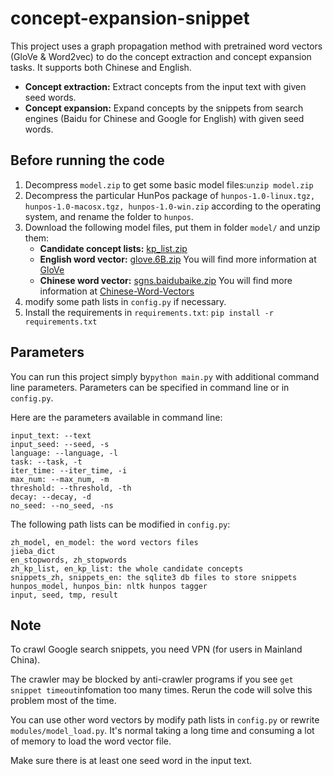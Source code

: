 # concept-expansion-snippet

This project uses a graph propagation method with pretrained word vectors (GloVe & Word2vec) to do the concept extraction and concept expansion tasks. It supports both Chinese and English.

- **Concept extraction:** Extract concepts from the input text with given seed words.
- **Concept expansion:** Expand concepts by the snippets from search engines (Baidu for Chinese and Google for English) with given seed words.

## Before running the code
1. Decompress `model.zip` to get some basic model files:`unzip model.zip`
2. Decompress the particular HunPos package of `hunpos-1.0-linux.tgz, hunpos-1.0-macosx.tgz, hunpos-1.0-win.zip` according to the operating system, and rename the folder to `hunpos`.
3. Download the following model files, put them in folder `model/` and unzip them:
   - **Candidate concept lists:** [kp_list.zip](http://lfs.aminer.cn/misc/moocdata/toolkit/kp_list.zip)
   - **English word vector:** [glove.6B.zip](http://lfs.aminer.cn/misc/moocdata/toolkit/glove.6B.zip) You will find more information at [GloVe](https://nlp.stanford.edu/projects/glove/)
   - **Chinese word vector:** [sgns.baidubaike.zip](http://lfs.aminer.cn/misc/moocdata/toolkit/sgns.baidubaike.zip) You will find more information at [Chinese-Word-Vectors](https://github.com/Embedding/Chinese-Word-Vectors)
4. modify some path lists in `config.py` if necessary.
5. Install the requirements in `requirements.txt`: `pip install -r requirements.txt`

## Parameters

You can run this project simply by`python main.py` with additional command line parameters. Parameters can be specified in command line or in `config.py`.

Here are the parameters available in command line:

```
input_text: --text
input_seed: --seed, -s
language: --language, -l
task: --task, -t
iter_time: --iter_time, -i
max_num: --max_num, -m
threshold: --threshold, -th
decay: --decay, -d
no_seed: --no_seed, -ns
```

The following path lists can be modified in `config.py`:

```
zh_model, en_model: the word vectors files
jieba_dict
en_stopwords, zh_stopwords
zh_kp_list, en_kp_list: the whole candidate concepts
snippets_zh, snippets_en: the sqlite3 db files to store snippets
hunpos_model, hunpos_bin: nltk hunpos tagger
input, seed, tmp, result
```

## Note

To crawl Google search snippets, you need VPN (for users in Mainland China). 

The crawler may be blocked by anti-crawler programs if you see `get snippet timeout`infomation too many times. Rerun the code will solve this problem most of the time.

You can use other word vectors by modify path lists in `config.py` or rewrite `modules/model_load.py`. It's normal taking a long time and consuming a lot of memory to load the word vector file.

Make sure there is at least one seed word in the input text.